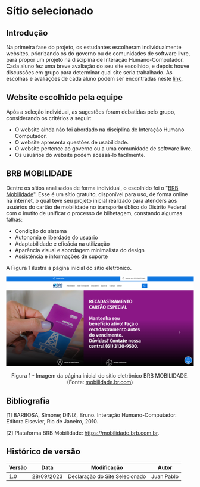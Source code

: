 # Sítio selecionado 

## Introdução

Na primeira fase do projeto, os estudantes escolheram individualmente websites, priorizando os do governo ou de comunidades de software livre, para propor um projeto na disciplina de Interação Humano-Computador. Cada aluno fez uma breve avaliação do seu site escolhido, e depois houve discussões em grupo para determinar qual site seria trabalhado. As escolhas e avaliações de cada aluno podem ser encontradas neste [link](./lista_Site.md).

## Website escolhido pela equipe

Após a seleção individual, as sugestões foram debatidas pelo grupo, considerando os critérios a seguir:

- O website ainda não foi abordado na disciplina de Interação Humano Computador.
- O website apresenta questões de usabilidade.
- O website pertence ao governo ou a uma comunidade de software livre.
- Os usuários do website podem acessá-lo facilmente.

## BRB MOBILIDADE

Dentre os sítios analisados de forma individual, o escolhido foi o "[BRB Mobilidade](https://mobilidade.brb.com.br)". Esse é um sítio gratuito, disponível para uso, de forma online na internet, o qual teve seu projeto inicial realizado para atenders aos usuários do cartão de mobilidade no transporte úblico do Distrito Federal com o inutito de unificar o processo de bilhetagem, constando algumas falhas:

- Condição do sistema
- Autonomia e liberdade do usuário
- Adaptabilidade e eficácia na utilização
- Aparência visual e abordagem minimalista do design
- Assistência e informações de suporte

A Figura 1 ilustra a página inicial do sítio eletrônico.

![Imagem do BRB Mobilidade](assets/brb.png)

<div style="text-align: center">
<p>Figura 1 - Imagem da página inicial do sítio eletrônico BRB MOBILIDADE. (Fonte: <a href="https://mobilidade.brb.com.br">mobilidade.br.com</a>)</p>
</div>

## Bibliografia

[1] BARBOSA, Simone; DINIZ, Bruno. Interação Humano-Computador. Editora Elsevier, Rio de Janeiro, 2010.

[2] Plataforma BRB Mobilidade: <https://mobilidade.brb.com.br>. 

## Histórico de versão

| Versão | Data       | Modificação                             | Autor                         |
| ------ | ---------- | --------------------------------------- | ----------------------------- |
|    1.0   |   28/09/2023   |   Declaração do Site Selecionado |  Juan Pablo|